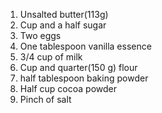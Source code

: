 1) Unsalted butter(113g)
2) Cup and a half sugar
3) Two eggs
4) One tablespoon vanilla essence
5) 3/4 cup of milk
6) Cup and quarter(150 g) flour
7) half tablespoon baking powder
8) Half cup cocoa powder
9) Pinch of salt